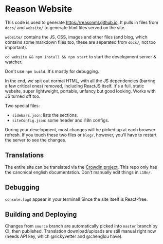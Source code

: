 # Reason Website

This code is used to generate https://reasonml.github.io. It pulls in files from `docs/` and `website/` to generate html files served on the site.

`website/` contains the JS, CSS, images and other files (and blog, which contains some markdown files too, these are separated from `docs/`, not too important).

`cd website && npm install && npm start` to start the development server & watcher.

Don't use `npm build`. It's mostly for debugging.

In the end, we spit out normal HTML, with all the JS dependencies (barring a few critical ones) removed, including ReactJS itself. It's a full, static website, super lightweight, portable, unfancy but good looking. Works with JS turned off too.

Two special files:

- `sidebars.json`: lists the sections.
- `siteConfig.json`: some header and i18n configs.

During your development, most changes will be picked up at each browser refresh. If you touch these two files or `blog/`, however, you'll have to restart the server to see the changes.

## Translations

The entire site can be translated via the [Crowdin project](https://crowdin.com/project/reason). This repo only has the canonical english documentation. Don't manually edit things in `i18n/`.

## Debugging

`console.log`s appear in your terminal! Since the site itself is React-free.

## Building and Deploying

Changes from `source` branch are automatically picked into `master` branch by CI, then published. Translation download/uploads are still manual right now (needs API key, which @rickyvetter and @chenglou have).
